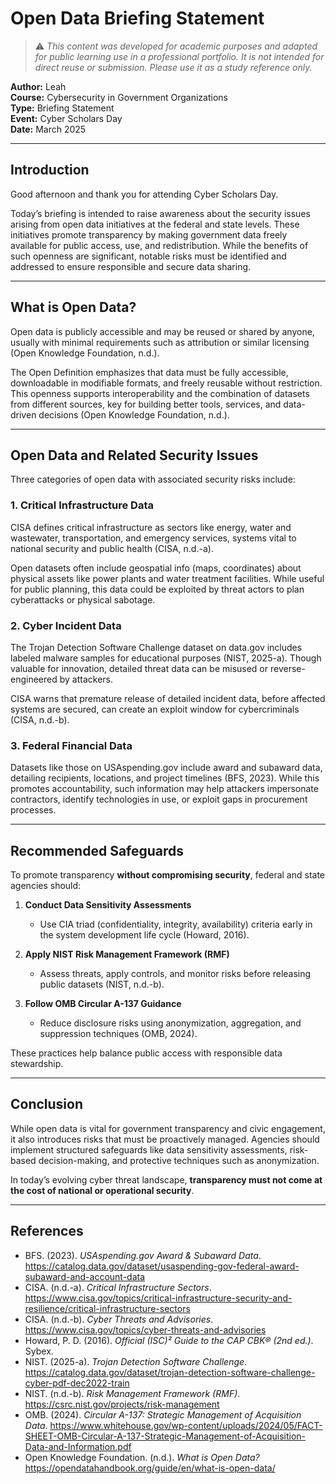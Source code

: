# Open Data Briefing Statement
> ⚠️ _This content was developed for academic purposes and adapted for public learning use in a professional portfolio. It is not intended for direct reuse or submission. Please use it as a study reference only._

**Author:** Leah  
**Course:** Cybersecurity in Government Organizations  
**Type:** Briefing Statement  
**Event:** Cyber Scholars Day  
**Date:** March 2025  

---

## Introduction

Good afternoon and thank you for attending Cyber Scholars Day.

Today’s briefing is intended to raise awareness about the security issues arising from open data initiatives at the federal and state levels. These initiatives promote transparency by making government data freely available for public access, use, and redistribution. While the benefits of such openness are significant, notable risks must be identified and addressed to ensure responsible and secure data sharing.

---

## What is Open Data?

Open data is publicly accessible and may be reused or shared by anyone, usually with minimal requirements such as attribution or similar licensing (Open Knowledge Foundation, n.d.).

The Open Definition emphasizes that data must be fully accessible, downloadable in modifiable formats, and freely reusable without restriction. This openness supports interoperability and the combination of datasets from different sources, key for building better tools, services, and data-driven decisions (Open Knowledge Foundation, n.d.).

---

## Open Data and Related Security Issues

Three categories of open data with associated security risks include:

### 1. Critical Infrastructure Data

CISA defines critical infrastructure as sectors like energy, water and wastewater, transportation, and emergency services, systems vital to national security and public health (CISA, n.d.-a).

Open datasets often include geospatial info (maps, coordinates) about physical assets like power plants and water treatment facilities. While useful for public planning, this data could be exploited by threat actors to plan cyberattacks or physical sabotage.

### 2. Cyber Incident Data

The Trojan Detection Software Challenge dataset on data.gov includes labeled malware samples for educational purposes (NIST, 2025-a). Though valuable for innovation, detailed threat data can be misused or reverse-engineered by attackers.

CISA warns that premature release of detailed incident data, before affected systems are secured, can create an exploit window for cybercriminals (CISA, n.d.-b).

### 3. Federal Financial Data

Datasets like those on USAspending.gov include award and subaward data, detailing recipients, locations, and project timelines (BFS, 2023). While this promotes accountability, such information may help attackers impersonate contractors, identify technologies in use, or exploit gaps in procurement processes.

---

## Recommended Safeguards

To promote transparency **without compromising security**, federal and state agencies should:

1. **Conduct Data Sensitivity Assessments**  
   - Use CIA triad (confidentiality, integrity, availability) criteria early in the system development life cycle (Howard, 2016).

2. **Apply NIST Risk Management Framework (RMF)**  
   - Assess threats, apply controls, and monitor risks before releasing public datasets (NIST, n.d.-b).

3. **Follow OMB Circular A-137 Guidance**  
   - Reduce disclosure risks using anonymization, aggregation, and suppression techniques (OMB, 2024).

These practices help balance public access with responsible data stewardship.

---

## Conclusion

While open data is vital for government transparency and civic engagement, it also introduces risks that must be proactively managed. Agencies should implement structured safeguards like data sensitivity assessments, risk-based decision-making, and protective techniques such as anonymization.

In today’s evolving cyber threat landscape, **transparency must not come at the cost of national or operational security**.

---

## References

- BFS. (2023). *USAspending.gov Award & Subaward Data*. https://catalog.data.gov/dataset/usaspending-gov-federal-award-subaward-and-account-data  
- CISA. (n.d.-a). *Critical Infrastructure Sectors*. https://www.cisa.gov/topics/critical-infrastructure-security-and-resilience/critical-infrastructure-sectors  
- CISA. (n.d.-b). *Cyber Threats and Advisories*. https://www.cisa.gov/topics/cyber-threats-and-advisories  
- Howard, P. D. (2016). *Official (ISC)² Guide to the CAP CBK® (2nd ed.)*. Sybex.  
- NIST. (2025-a). *Trojan Detection Software Challenge*. https://catalog.data.gov/dataset/trojan-detection-software-challenge-cyber-pdf-dec2022-train  
- NIST. (n.d.-b). *Risk Management Framework (RMF)*. https://csrc.nist.gov/projects/risk-management  
- OMB. (2024). *Circular A-137: Strategic Management of Acquisition Data*. https://www.whitehouse.gov/wp-content/uploads/2024/05/FACT-SHEET-OMB-Circular-A-137-Strategic-Management-of-Acquisition-Data-and-Information.pdf  
- Open Knowledge Foundation. (n.d.). *What is Open Data?* https://opendatahandbook.org/guide/en/what-is-open-data/

